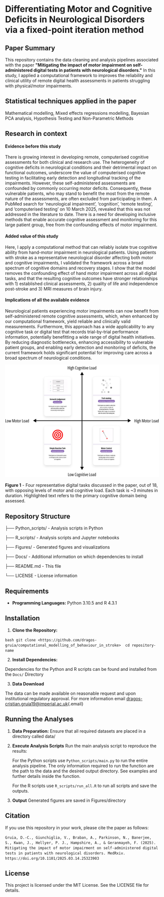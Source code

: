 # Differentiating Motor and Cognitive Deficits in Neurological Disorders via a fixed-point iteration method

## Paper Summary

This repository contains the data cleaning and analysis pipelines associated with the paper **"Mitigating the impact of motor impairment on self-administered digital tests in patients with neurological disorders."** In this study, I applied a computational framework to improves the reliability and clinical utility of remote digital health assessments in patients struggling with physical/motor impairments.

## Statistical techniques applied in the paper

Mathematical modelling, Mixed effects regressions modelling, Bayesian PCA analysis, Hypothesis Testing and Non-Parametric Methods

## Research in context

#### **Evidence before this study**

There is growing interest in developing remote, computerised cognitive assessments for both clinical and research use. The heterogeneity of cognitive deficits in neurological conditions and their detrimental impact on functional outcomes, underscore the value of computerised cognitive testing in facilitating early detection and longitudinal tracking of the impairments. However, these self-administered assessments are confounded by commonly occurring motor deficits. Consequently, these vulnerable patients, who may stand to benefit the most from the remote nature of the assessments, are often excluded from participating in them. A PubMed search for ‘neurological impairment’, ‘cognition’, ‘remote testing’, and ‘computerised testing’ on 10 March 2025, revealed that this was not addressed in the literature to date. There is a need for developing inclusive methods that enable accurate cognitive assessment and monitoring for this large patient group, free from the confounding effects of motor impairment.

#### **Added value of this study**

Here, I apply a computational method that can reliably isolate true cognitive ability from hand-motor impairment in neurological patients. Using patients with stroke as a representative neurological disorder affecting both motor and cognitive impairments, I validated the framework across a broad spectrum of cognitive domains and recovery stages. I show that the model removes the confounding effect of hand motor impairment across all digital tasks, and that the resulting cognitive outcomes have stronger relationships with 1) established clinical assessments, 2) quality of life and independence post-stroke and 3) MRI measures of brain injury.

#### **Implications of all the available evidence**

Neurological patients experiencing motor impairments can now benefit from self-administered remote cognitive assessments, which, when enhanced by our computational framework, yield reliable and clinically valid measurements. Furthermore, this approach has a wide applicability to any cognitive task or digital test that records trial-by-trial performance information, potentially benefitting a wide range of digital health initiatives. By reducing diagnostic bottlenecks, enhancing accessibility to vulnerable patient groups, and enabling early detection and monitoring of deficits, the current framework holds significant potential for improving care across a broad spectrum of neurological conditions.

<p align="center">

<img src="Figures/key tasks graph.png"/>

**Figure 1** - Four representative digital tasks discussed in the paper, out of 18, with opposing levels of motor and cognitive load. Each task is \~3 minutes in duration. Highlighted text refers to the primary cognitive domain being assessed.

</p>

## Repository Structure

├── Python_scripts/ - Analysis scripts in Python

├── R_scripts/ - Analysis scripts and Jupyter notebooks

├── Figures/ - Generated figures and visualizations

├── Docs/ - Additional information on which dependencies to install

├── README.md - This file

└── LICENSE - License information

## Requirements

-   **Programming Languages:** Python 3.10.5 and R 4.3.1

## Installation

1.  **Clone the Repository:**

`bash git clone <https://github.com/dragos-gruia/computational_modelling_of_behaviour_in_stroke>  cd repository-name`

2.  **Install Dependencies:**

Dependencies for the Python and R scripts can be found and installed from the `Docs/` Directory

3.  **Data Download**

The data can be made available on reasonable request and upon institutional regulatory approval. For more information email [dragos-cristian.gruia19\@imperial.ac.uk](mailto:dragos-cristian.gruia19@imperial.ac.uk){.email}

## Running the Analyses

1.  **Data Preparation:** Ensure that all required datasets are placed in a directory called data/

2.  **Execute Analysis Scripts** Run the main analysis script to reproduce the results:

    For the Python scripts use `Python_scripts/main.py` to run the entire analysis pipeline. The only information required to run the function are the path to the data and the desired output directory. See examples and further details inside the function.

    For the R scripts use `R_scripts/run_all.R` to run all scripts and save the outputs.

3.  **Output** Generated figures are saved in Figures/directory

## Citation

If you use this repository in your work, please cite the paper as follows:

`Gruia, D.-C., Giunchiglia, V., Braban, A., Parkinson, N., Banerjee, S., Kwan, J., Hellyer, P. J., Hampshire, A., & Geranmayeh, F. (2025). Mitigating the impact of motor impairment on self-administered digital tests in patients with neurological disorders. MedRxiv. https://doi.org/10.1101/2025.03.14.25323903`

## License

This project is licensed under the MIT License. See the LICENSE file for details.

